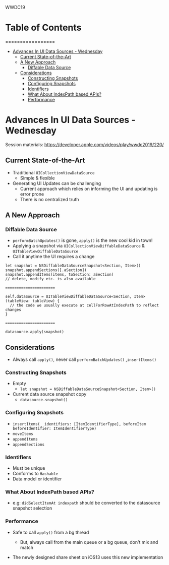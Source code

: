 WWDC19
# Table of Contents
=================

   * [Advances In UI Data Sources - Wednesday](#advances-in-ui-data-sources---wednesday)
      * [Current State-of-the-Art](#current-state-of-the-art)
      * [A New Approach](#a-new-approach)
         * [Diffable Data Source](#diffable-data-source)
      * [Considerations](#considerations)
         * [Constructing Snapshots](#constructing-snapshots)
         * [Configuring Snapshots](#configuring-snapshots)
         * [Identifiers](#identifiers)
         * [What About IndexPath based APIs?](#what-about-indexpath-based-apis)
         * [Performance](#performance)

# Advances In UI Data Sources - Wednesday
Session materials: https://developer.apple.com/videos/play/wwdc2019/220/

## Current State-of-the-Art
- Traditional `UICollectionViewDataSource`
  - Simple & flexible
- Generating UI Updates can be challenging
  - Current approach which relies on informing the UI and updating is error prone
  - There is no centralized truth

## A New Approach
### Diffable Data Source
- `performBatchUpdates()` is gone, `apply()` is the new cool kid in town!
- Applying a snapshot via `UICollectionViewDiffableDataSource` & `UITableViewDiffableDataSource`
- Call it anytime the UI requires a change
```
let snapshot = NSDiffableDataSourceSnapshot<Section, Item>()
snapshot.appendSections([.aSection])
snapshot.appendItems(items, toSection: aSection)
// delete, modify etc. is also available

======================

self.dataSource = UITableViewDiffableDataSource<Section, Item>(tableView: tableView) {
  // the code we usually execute at cellForRowAtIndexPath to reflect changes
}

======================

datasource.apply(snapshot)
```

## Considerations
- Always call `apply()`, never call `performBatchUpdates()` ,`insertItems()`

### Constructing Snapshots
- Empty
  - `let snapshot = NSDiffableDataSourceSnapshot<Section, Item>()`
- Current data source snapshot copy
  - `datasource.snapshot()`

### Configuring Snapshots
- `insertItems(_ identifiers: [ItemIdentifierType], beforeItem beforeIdentifier: ItemIdentifierType)`
- `moveItems`
- `appendItems`
- `appendSections`

### Identifiers
- Must be unique
- Conforms to `Hashable`
- Data model or identifier

### What About IndexPath based APIs?
- e.g: `didSelectItemAt indexpath` should be converted to the datasource snapshot selection

### Performance
- Safe to call `apply()` from a bg thread
  - But, always call from the main queue or a bg queue, don't mix and match

- The newly designed share sheet on iOS13 uses this new implementation
